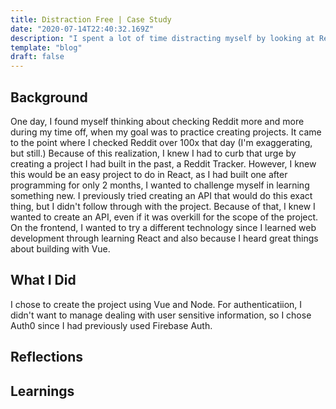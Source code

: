 ```yaml
---
title: Distraction Free | Case Study
date: "2020-07-14T22:40:32.169Z"
description: "I spent a lot of time distracting myself by looking at Reddit for certain posts. Because of how much time I spend with that on my time, I set out to create an application that would minimize that urge, while also learning new technologies. Although this application would have been extremely easy using React, I decided to use different technologies and make the scope of the project more project in order to learn. In doing so, I learned the basics of working with Vue, Auth0, and using a Cron scheduler. "
template: "blog"
draft: false
---
```


## Background

One day, I found myself thinking about checking Reddit more and more during my time off, when my goal was to practice creating projects. It came to the point where I checked Reddit over 100x that day (I'm exaggerating, but still.) Because of this realization, I knew I had to curb that urge by creating a project I had built in the past, a Reddit Tracker. However, I knew this would be an easy project to do in React, as I had built one after programming for only 2 months, I wanted to challenge myself in learning something new. I previously tried creating an API that would do this exact thing, but I didn't follow through with the project. Because of that, I knew I wanted to create an API, even if it was overkill for the scope of the project. On the frontend, I wanted to try a different technology since I learned web development through learning React and also because I heard great things about building with Vue.

## What I Did

I chose to create the project using Vue and Node. For authenticatiion, I didn't want to manage dealing with user sensitive information, so I chose Auth0 since I had previously used Firebase Auth.

## Reflections

## Learnings
